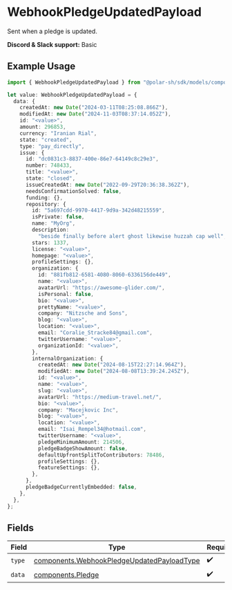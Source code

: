 # WebhookPledgeUpdatedPayload

Sent when a pledge is updated.

**Discord & Slack support:** Basic

## Example Usage

```typescript
import { WebhookPledgeUpdatedPayload } from "@polar-sh/sdk/models/components";

let value: WebhookPledgeUpdatedPayload = {
  data: {
    createdAt: new Date("2024-03-11T08:25:08.866Z"),
    modifiedAt: new Date("2024-11-03T08:37:14.052Z"),
    id: "<value>",
    amount: 296853,
    currency: "Iranian Rial",
    state: "created",
    type: "pay_directly",
    issue: {
      id: "dc0831c3-8837-400e-86e7-64149c8c29e3",
      number: 748433,
      title: "<value>",
      state: "closed",
      issueCreatedAt: new Date("2022-09-29T20:36:38.362Z"),
      needsConfirmationSolved: false,
      funding: {},
      repository: {
        id: "5a697cdd-9970-4417-9d9a-342d48215559",
        isPrivate: false,
        name: "MyOrg",
        description:
          "beside finally before alert ghost likewise huzzah cap well",
        stars: 1337,
        license: "<value>",
        homepage: "<value>",
        profileSettings: {},
        organization: {
          id: "881fb812-6581-4080-8060-6336156de449",
          name: "<value>",
          avatarUrl: "https://awesome-glider.com/",
          isPersonal: false,
          bio: "<value>",
          prettyName: "<value>",
          company: "Nitzsche and Sons",
          blog: "<value>",
          location: "<value>",
          email: "Coralie_Stracke84@gmail.com",
          twitterUsername: "<value>",
          organizationId: "<value>",
        },
        internalOrganization: {
          createdAt: new Date("2024-08-15T22:27:14.964Z"),
          modifiedAt: new Date("2024-08-08T13:39:24.245Z"),
          id: "<value>",
          name: "<value>",
          slug: "<value>",
          avatarUrl: "https://medium-travel.net/",
          bio: "<value>",
          company: "Macejkovic Inc",
          blog: "<value>",
          location: "<value>",
          email: "Isai_Rempel34@hotmail.com",
          twitterUsername: "<value>",
          pledgeMinimumAmount: 214506,
          pledgeBadgeShowAmount: false,
          defaultUpfrontSplitToContributors: 78486,
          profileSettings: {},
          featureSettings: {},
        },
      },
      pledgeBadgeCurrentlyEmbedded: false,
    },
  },
};
```

## Fields

| Field                                                                                                    | Type                                                                                                     | Required                                                                                                 | Description                                                                                              |
| -------------------------------------------------------------------------------------------------------- | -------------------------------------------------------------------------------------------------------- | -------------------------------------------------------------------------------------------------------- | -------------------------------------------------------------------------------------------------------- |
| `type`                                                                                                   | [components.WebhookPledgeUpdatedPayloadType](../../models/components/webhookpledgeupdatedpayloadtype.md) | :heavy_check_mark:                                                                                       | N/A                                                                                                      |
| `data`                                                                                                   | [components.Pledge](../../models/components/pledge.md)                                                   | :heavy_check_mark:                                                                                       | N/A                                                                                                      |